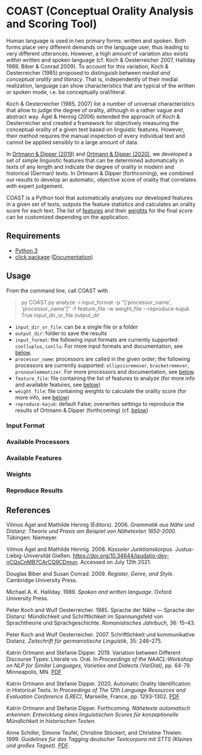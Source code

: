 # COAST (Conceptual Orality Analysis and Scoring Tool)

Human language is used in two primary forms: written and spoken. Both forms place very different demands on the language user, thus leading to very different utterances. However, a high amount of variation also exists *within* written and spoken language (cf. Koch & Oesterreicher 2007, Halliday 1989, Biber & Conrad 2009). To account for this variation, Koch & Oesterreicher (1985) proposed to distinguish between *medial and conceptual orality and literacy*. That is, independently of their medial realization, language can show characteristics that are typical of the written or spoken mode, i.e. be conceptually oral/literal.

Koch & Oesterreicher (1985, 2007) list a number of universal characteristics that allow to judge the degree of orality, although in a rather vague and abstract way. Ágel & Hennig (2006) extended the approach of Koch & Oesterreicher and created a framework for objectively measuring the conceptual orality of a given text based on linguistic features. However, their method requires the manual inspection of every individual text and cannot be applied sensibly to a large amount of data.

In [Ortmann & Dipper (2019)](https://www.aclweb.org/anthology/W19-1407/) and [Ortmann & Dipper (2020)](https://www.aclweb.org/anthology/2020.lrec-1.162), we developed a set of simple linguistic features that can be determined automatically in texts of any length and indicate the degree of orality in modern and historical (German) texts. In Ortmann & Dipper (forthcoming), we combined our results to develop an automatic, objective score of orality that correlates with expert judgement.

COAST is a Python tool that automatically analyzes our developed features in a given set of texts, outputs the feature statistics and calculates an orality score for each text. The list of [features](#available-features) and their [weights](#weights) for the final score can be customized depending on the application.

## Requirements

- [Python 3](https://www.python.org/)
- [click package](https://pypi.org/project/click/) ([Documentation](https://click.palletsprojects.com/))

## Usage

From the command line, call COAST with

> py COAST.py analyze -i input_format -p "['processor_name', 'processor_name']" -f feature_file -w weight_file --reproduce-kajuk True input_dir_or_file output_dir

- `input_dir_or_file`: can be a single file or a folder
- `output_dir`: folder to save the results
- `input_format`: the following input formats are currently supported: `conlluplus`, `conllu`. For more input formats and documentation, see [below](#input-format).
- `processor_name`: processors are called in the given order; the following processors are currently supported: `ellipsisremover`, `bracketremover`, `pronounlemmatizer`. For more processors and documentation, see [below](#available-processors).
- `feature_file`: file containing the list of features to analyze (for more info and available features, see [below](#available-features))
- `weight_file`: file containing weights to calculate the orality score (for more info, see [below](#weights))
- `reproduce-kajuk`: default False; overwrites settings to reproduce the results of Ortmann & Dipper (forthcoming) (cf. [below](#reproduce-results))

### Input Format

### Available Processors

### Available Features

### Weights

### Reproduce Results

## References

Vilmos Ágel and Mathilde Hennig (Editors). 2006. *Grammatik aus Nähe und Distanz: Theorie und Praxis am Beispiel von Nähetexten 1650-2000*. Tübingen: Niemeyer.

Vilmos Ágel and Mathilde Hennig. 2008. *Kasseler Junktionskorpus.* Justus-Liebig-Universität Gießen. https://doi.org/10.34644/laudatio-dev-nCQsCnMB7CArCQ9CDmun. Accessed on July 12th 2021.

Douglas Biber and Susan Conrad. 2009. *Register, Genre, and Style*. Cambridge University Press.

Michael A. K. Halliday. 1989. *Spoken and written language*. Oxford University Press.

Peter Koch and Wulf Oesterreicher. 1985. Sprache der Nähe — Sprache der Distanz: Mündlichkeit und Schriftlichkeit im Spannungsfeld von Sprachtheorie und Sprachgeschichte. *Romanistisches Jahrbuch*, 36: 15–43.

Peter Koch and Wulf Oesterreicher. 2007. Schriftlichkeit und kommunikative Distanz. *Zeitschrift für germanistische Linguistik*, 35: 246–275.

Katrin Ortmann and Stefanie Dipper. 2019. Variation between Different Discourse Types: Literate vs. Oral. In *Proceedings of the NAACL-Workshop on NLP for Similar Languages, Varieties and Dialects (VarDial)*, pp. 64-79. Minneapolis, MN. [PDF](https://www.aclweb.org/anthology/W19-1407/)

Katrin Ortmann and Stefanie Dipper. 2020. Automatic Orality Identification in Historical Texts. In *Proceedings of The 12th Language Resources and Evaluation Conference (LREC)*, Marseille, France, pp. 1293-1302. [PDF](https://www.aclweb.org/anthology/2020.lrec-1.162)

Katrin Ortmann and Stefanie Dipper. Forthcoming. *Nähetexte automatisch erkennen: Entwicklung eines linguistischen Scores für konzeptionelle Mündlichkeit in historischen Texten.*

Anne Schiller, Simone Teufel, Christine Stöckert, and Christine Thielen. 1999. *Guidelines für das Tagging deutscher Textcorpora mit STTS (Kleines und großes Tagset)*. [PDF](http://www.sfs.uni-tuebingen.de/resources/stts-1999.pdf).

